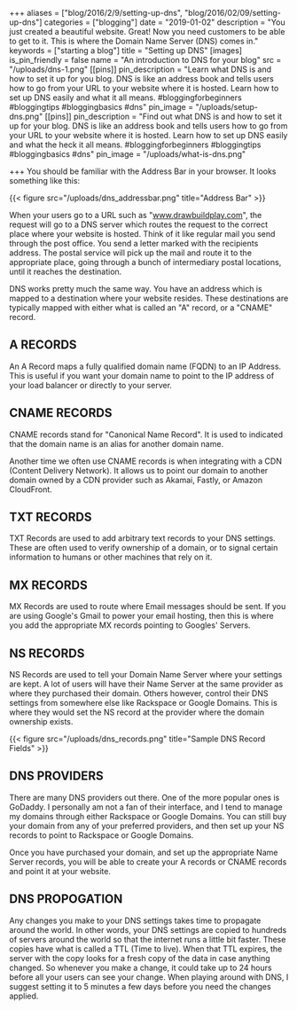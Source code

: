 +++
aliases = ["blog/2016/2/9/setting-up-dns", "blog/2016/02/09/setting-up-dns"]
categories = ["blogging"]
date = "2019-01-02"
description = "You just created a beautiful website.  Great!  Now you need customers to be able to get to it.  This is where the Domain Name Server (DNS) comes in."
keywords = ["starting a blog"]
title = "Setting up DNS"
[images]
is_pin_friendly = false
name = "An introduction to DNS for your blog"
src = "/uploads/dns-1.png"
[[pins]]
pin_description = "Learn what DNS is and how to set it up for you blog.  DNS is like an address book and tells users how to go from your URL to your website where it is hosted.  Learn how to set up DNS easily and what it all means. #bloggingforbeginners #bloggingtips #bloggingbasics #dns"
pin_image = "/uploads/setup-dns.png"
[[pins]]
pin_description = "Find out what DNS is and how to set it up for your blog.  DNS is like an address book and tells users how to go from your URL to your website where it is hosted.  Learn how to set up DNS easily and what the heck it all means. #bloggingforbeginners #bloggingtips #bloggingbasics #dns"
pin_image = "/uploads/what-is-dns.png"

+++
You should be familiar with the Address Bar in your browser.  It looks something like this:

{{< figure src="/uploads/dns_addressbar.png" title="Address Bar" >}}

When your users go to a URL such as "www.drawbuildplay.com", the request will go to a DNS server which routes the request to the correct place where your website is hosted.  Think of it like regular mail you send through the post office.  You send a letter marked with the recipients address.  The postal service will pick up the mail and route it to the appropriate place, going through a bunch of intermediary postal locations, until it reaches the destination.

DNS works pretty much the same way. You have an address which is mapped to a destination where your website resides.  These destinations are typically mapped with either what is called an "A" record, or a "CNAME" record.

## A RECORDS

An A Record maps a fully qualified domain name (FQDN) to an IP Address.  This is useful if you want your domain name to point to the IP address of your load balancer or directly to your server.

## CNAME RECORDS

CNAME records stand for "Canonical Name Record".  It is used to indicated that the domain name is an alias for another domain name.

Another time we often use CNAME records is when integrating with a CDN (Content Delivery Network).  It allows us to point our domain to another domain owned by a CDN provider such as Akamai, Fastly, or Amazon CloudFront.

## TXT RECORDS

TXT Records are used to add arbitrary text records to your DNS settings.  These are often used to verify ownership of a domain, or to signal certain information to humans or other machines that rely on it.

## MX RECORDS

MX Records are used to route where Email messages should be sent.  If you are using Google's Gmail to power your email hosting, then this is where you add the appropriate MX records pointing to Googles' Servers.

## NS RECORDS

NS Records are used to tell your Domain Name Server where your settings are kept.  A lot of users will have their Name Server at the same provider as where they purchased their domain.  Others however, control their DNS settings from somewhere else like Rackspace or Google Domains.  This is where they would set the NS record at the provider where the domain ownership exists.

{{< figure src="/uploads/dns_records.png" title="Sample DNS Record Fields" >}}

## DNS PROVIDERS

There are many DNS providers out there.  One of the more popular ones is GoDaddy.  I personally am not a fan of their interface, and I tend to manage my domains through either Rackspace or Google Domains.  You can still buy your domain from any of your preferred providers, and then set up your NS records to point to Rackspace or Google Domains.

Once you have purchased your domain, and set up the appropriate Name Server records, you will be able to create your A records or CNAME records and point it at your website.

## DNS PROPOGATION

Any changes you make to your DNS settings takes time to propagate around the world.  In other words, your DNS settings are copied to hundreds of servers around the world so that the internet runs a little bit faster.  These copies have what is called a TTL (Time to live).  When that TTL expires, the server with the copy looks for a fresh copy of the data in case anything changed.  So whenever you make a change, it could take up to 24 hours before all your users can see your change.  When playing around with DNS, I suggest setting it to 5 minutes a few days before you need the changes applied.